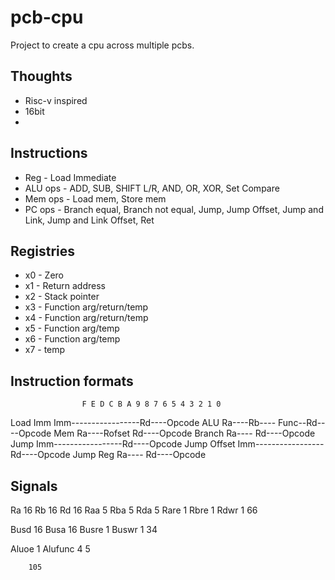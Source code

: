 # pcb-cpu

Project to create a cpu across multiple pcbs.



## Thoughts
* Risc-v inspired
* 16bit
* 



## Instructions
* Reg     - Load Immediate
* ALU ops - ADD, SUB, SHIFT L/R, AND, OR, XOR, Set Compare
* Mem ops - Load mem, Store mem
* PC ops  - Branch equal, Branch not equal, Jump, Jump Offset, Jump and Link, Jump and Link Offset, Ret


## Registries
* x0 - Zero
* x1 - Return address
* x2 - Stack pointer
* x3 - Function arg/return/temp
* x4 - Function arg/return/temp
* x5 - Function arg/temp
* x6 - Function arg/temp
* x7 - temp

## Instruction formats
                    F E D C B A 9 8 7 6 5 4 3 2 1 0
Load Imm            Imm-----------------Rd----Opcode
ALU                 Ra----Rb----  Func--Rd----Opcode
Mem                 Ra----Rofset        Rd----Opcode
Branch              Ra----              Rd----Opcode
Jump                Imm-----------------Rd----Opcode
Jump Offset         Imm-----------------Rd----Opcode
Jump Reg            Ra----              Rd----Opcode


## Signals
Ra      16
Rb      16
Rd      16
Raa     5
Rba     5
Rda     5
Rare    1
Rbre    1
Rdwr    1
        66

Busd    16
Busa    16
Busre   1
Buswr   1
        34

Aluoe   1
Alufunc 4
        5

        105